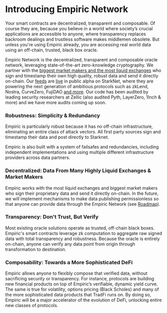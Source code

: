 # Introducing Empiric Network

Your smart contracts are decentralized, transparent and composable. Of course they are, because you believe in a world where society’s crucial applications are accessible to anyone, where transparency replaces backroom dealings and trustless software makes middlemen obsolete. But unless you're using Empiric already, you are accessing real world data using an off-chain, trusted, black box oracle.

Empiric Network is the decentralized, transparent and composable oracle network, leveraging state-of-the-art zero-knowledge cryptography. We partner with the [biggest market makers and the most liquid exchanges](https://empiric.network/publishers) who sign and timestamp their own high quality, robust data and send it directly on-chain. Our [feeds](../using-empiric/supported-assets.md) are [live](https://empiric.network/) in public alpha on StarkNet, where they are powering the next generation of ambitious protocols such as zkLend, Nostra, CurveZero, FujiDAO [and more](https://empiric.network/protocols). Our code has been audited by leading security researchers at Zellic (also audited Pyth, LayerZero, 1Inch & more) and we have more audits coming up soon.

### **Robustness: Simplicity & Redundancy**

Empiric is particularly robust because it has no off-chain infrastructure, eliminating an entire class of attack vectors. All first party sources sign and timestamp their data and post directly to Starknet.

Empiric is also built with a system of failsafes and redundancies, including independent implementations and using multiple different infrastructure providers across data partners.

### Decentralized: Data From Many Highly Liquid Exchanges & Market Makers

Empiric works with the most liquid exchanges and biggest market makers who sign their proprietary data and send it directly on-chain. In the future, we will implement mechanisms to make data publishing permissionless so that anyone can provide data through the Empiric Network (see [Roadmap](https://github.com/42labs/Empiric/blob/master/how-empiric-works/roadmap.md)).

### Transparency: Don't Trust, But Verify

Most existing oracle solutions operate as trusted, off-chain black boxes. Empiric's smart contracts leverage zk computation to aggregate raw signed data with total transparency and robustness. Because the oracle is entirely on-chain, anyone can verify any data point from origin through transformation to destination.

### **Composability:** Towards a More Sophisticated DeFi

Empiric allows anyone to flexibly compose that verified data, without sacrificing security or transparency. For instance, protocols are building new financial products on top of Empiric’s verifiable, dynamic yield curve. The same is true for volatility, options pricing (Black Scholes) and many of the more sophisticated data products that TradFi runs on. By doing so, Empiric will be a major accelerator of the evolution of DeFi, unlocking entire new classes of protocols.

